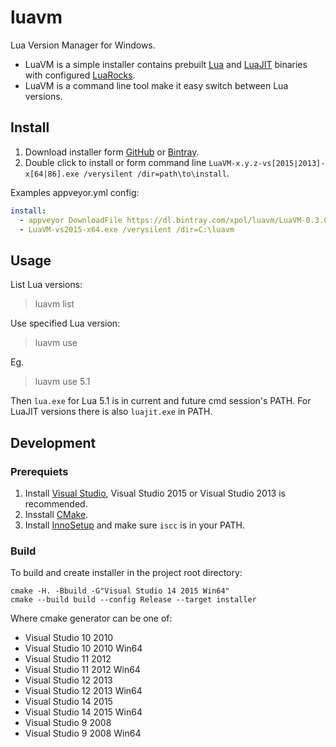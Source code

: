 # luavm

Lua Version Manager for Windows.

* LuaVM is a simple installer contains prebuilt [Lua][] and [LuaJIT][] binaries with configured [LuaRocks][].
* LuaVM is a command line tool make it easy switch between Lua versions.

## Install

1. Download installer form [GitHub](https://github.com/xpol/luavm/releases) or [Bintray](https://bintray.com/xpol/luavm/luavm-development#files).
2. Double click to install or form command line `LuaVM-x.y.z-vs[2015|2013]-x[64|86].exe /verysilent /dir=path\to\install`.


Examples appveyor.yml config:

```yml
install:
  - appveyor DownloadFile https://dl.bintray.com/xpol/luavm/LuaVM-0.3.0-vs2015-x64.exe -FileName LuaVM-vs2015-x64.exe
  - LuaVM-vs2015-x64.exe /verysilent /dir=C:\luavm
```

## Usage

List Lua versions:

> luavm list


Use specified Lua version:

> luavm use <version>

Eg.

> luavm use 5.1

Then `lua.exe` for Lua 5.1 is in current and future cmd session's PATH.
For LuaJIT versions there is also `luajit.exe` in PATH.


## Development

### Prerequiets

1. Install [Visual Studio](https://www.visualstudio.com/downloads/download-visual-studio-vs), Visual Studio 2015 or Visual Studio 2013 is recommended.
2. Insstall [CMake](https://cmake.org/).
3. Install [InnoSetup](http://www.jrsoftware.org/isinfo.php) and make sure `iscc` is in your PATH.

### Build

To build and create installer in the project root directory:

```Batch
cmake -H. -Bbuild -G"Visual Studio 14 2015 Win64"
cmake --build build --config Release --target installer
```

Where cmake generator can be one of:

- Visual Studio 10 2010
- Visual Studio 10 2010 Win64
- Visual Studio 11 2012
- Visual Studio 11 2012 Win64
- Visual Studio 12 2013
- Visual Studio 12 2013 Win64
- Visual Studio 14 2015
- Visual Studio 14 2015 Win64
- Visual Studio 9 2008
- Visual Studio 9 2008 Win64


[Lua]: https://www.lua.org/
[LuaJIT]: http://luajit.org/
[LuaRocks]: https://luarocks.org/
